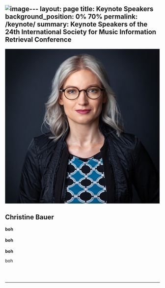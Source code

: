 ![image](https://github.com/ismir2023/ismir2023.github.io/assets/16526703/2c11fc9d-de30-40cb-b66c-cff3a9aa9052)---
layout: page
title: Keynote Speakers
background_position: 0% 70%
permalink: /keynote/
summary: Keynote Speakers of the 24th International Society for Music Information Retrieval Conference
---

<div class="row">
		<div class="col-lg-2">
			<img src="/assets/img/keynote/christine_bauer.jpg">
		</div>
		<div class="col-lg">
			<h2> Christine Bauer </h2>
      <b> boh</b>
			<br/>
      <h4> boh</h2>
			<b> boh</b>
			<br/>
			<p> boh</p>
		</div>
	</div>
	<br/>
	<br/>
	<hr/>
